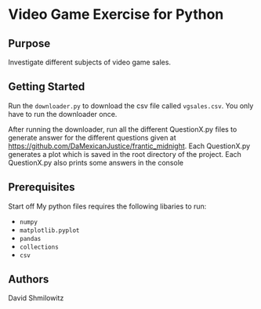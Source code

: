 Video Game Exercise for Python
=============
Purpose
-------

Investigate different subjects of video game sales.

Getting Started
-------
Run the `downloader.py` to download the csv file called `vgsales.csv`. You only have to run the downloader once.

After running the downloader, run all the different QuestionX.py files to generate answer for the different questions given at https://github.com/DaMexicanJustice/frantic_midnight. 
Each QuestionX.py generates a plot which is saved in the root directory of the project. Each QuestionX.py also prints some answers in the console  

Prerequisites
-------
Start off 
My python files requires the following libaries to run:
* `numpy`
* `matplotlib.pyplot` 
* `pandas`
* `collections`
* `csv`

Authors
-------

David Shmilowitz
